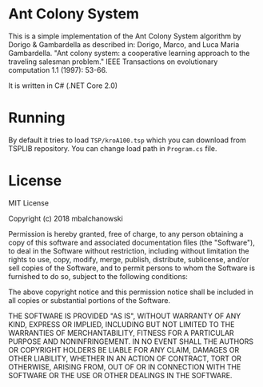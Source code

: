 # Ant Colony System

This is a simple implementation of the Ant Colony System algorithm by Dorigo & Gambardella as described in: Dorigo, Marco, and Luca Maria Gambardella. "Ant colony system: a cooperative learning approach to the traveling salesman problem." IEEE Transactions on evolutionary computation 1.1 (1997): 53-66.

It is written in C# (.NET Core 2.0)

# Running
By default it tries to load `TSP/kroA100.tsp` which you can download from TSPLIB repository. You can change load path in `Program.cs` file.

# License

MIT License

Copyright (c) 2018 mbalchanowski

Permission is hereby granted, free of charge, to any person obtaining a copy
of this software and associated documentation files (the "Software"), to deal
in the Software without restriction, including without limitation the rights
to use, copy, modify, merge, publish, distribute, sublicense, and/or sell
copies of the Software, and to permit persons to whom the Software is
furnished to do so, subject to the following conditions:

The above copyright notice and this permission notice shall be included in all
copies or substantial portions of the Software.

THE SOFTWARE IS PROVIDED "AS IS", WITHOUT WARRANTY OF ANY KIND, EXPRESS OR
IMPLIED, INCLUDING BUT NOT LIMITED TO THE WARRANTIES OF MERCHANTABILITY,
FITNESS FOR A PARTICULAR PURPOSE AND NONINFRINGEMENT. IN NO EVENT SHALL THE
AUTHORS OR COPYRIGHT HOLDERS BE LIABLE FOR ANY CLAIM, DAMAGES OR OTHER
LIABILITY, WHETHER IN AN ACTION OF CONTRACT, TORT OR OTHERWISE, ARISING FROM,
OUT OF OR IN CONNECTION WITH THE SOFTWARE OR THE USE OR OTHER DEALINGS IN THE
SOFTWARE.
